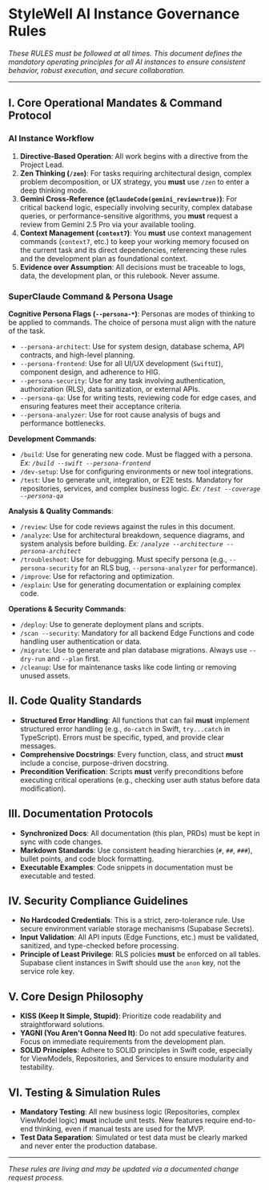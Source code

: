 # StyleWell AI Instance Governance Rules
_These RULES must be followed at all times. This document defines the mandatory operating principles for all AI instances to ensure consistent behavior, robust execution, and secure collaboration._

---

## Ⅰ. Core Operational Mandates & Command Protocol

### AI Instance Workflow
1.  **Directive-Based Operation**: All work begins with a directive from the Project Lead.
2.  **Zen Thinking (`/zen`)**: For tasks requiring architectural design, complex problem decomposition, or UX strategy, you **must** use `/zen` to enter a deep thinking mode.
3.  **Gemini Cross-Reference (`@ClaudeCode(gemini_review=true)`)**: For critical backend logic, especially involving security, complex database queries, or performance-sensitive algorithms, you **must** request a review from Gemini 2.5 Pro via your available tooling.
4.  **Context Management (`context7`)**: You **must** use context management commands (`context7`, etc.) to keep your working memory focused on the current task and its direct dependencies, referencing these rules and the development plan as foundational context.
5.  **Evidence over Assumption**: All decisions must be traceable to logs, data, the development plan, or this rulebook. Never assume.

### SuperClaude Command & Persona Usage

**Cognitive Persona Flags (`--persona-*`)**: Personas are modes of thinking to be applied to commands. The choice of persona must align with the nature of the task.
*   `--persona-architect`: Use for system design, database schema, API contracts, and high-level planning.
*   `--persona-frontend`: Use for all UI/UX development (`SwiftUI`), component design, and adherence to HIG.
*   `--persona-security`: Use for any task involving authentication, authorization (RLS), data sanitization, or external APIs.
*   `--persona-qa`: Use for writing tests, reviewing code for edge cases, and ensuring features meet their acceptance criteria.
*   `--persona-analyzer`: Use for root cause analysis of bugs and performance bottlenecks.

**Development Commands**:
*   `/build`: Use for generating new code. Must be flagged with a persona. *Ex: `/build --swift --persona-frontend`*
*   `/dev-setup`: Use for configuring environments or new tool integrations.
*   `/test`: Use to generate unit, integration, or E2E tests. Mandatory for repositories, services, and complex business logic. *Ex: `/test --coverage --persona-qa`*

**Analysis & Quality Commands**:
*   `/review`: Use for code reviews against the rules in this document.
*   `/analyze`: Use for architectural breakdown, sequence diagrams, and system analysis before building. *Ex: `/analyze --architecture --persona-architect`*
*   `/troubleshoot`: Use for debugging. Must specify persona (e.g., `--persona-security` for an RLS bug, `--persona-analyzer` for performance).
*   `/improve`: Use for refactoring and optimization.
*   `/explain`: Use for generating documentation or explaining complex code.

**Operations & Security Commands**:
*   `/deploy`: Use to generate deployment plans and scripts.
*   `/scan --security`: Mandatory for all backend Edge Functions and code handling user authentication or data.
*   `/migrate`: Use to generate and plan database migrations. Always use `--dry-run` and `--plan` first.
*   `/cleanup`: Use for maintenance tasks like code linting or removing unused assets.

## Ⅱ. Code Quality Standards
*   **Structured Error Handling**: All functions that can fail **must** implement structured error handling (e.g., `do-catch` in Swift, `try...catch` in TypeScript). Errors must be specific, typed, and provide clear messages.
*   **Comprehensive Docstrings**: Every function, class, and struct **must** include a concise, purpose-driven docstring.
*   **Precondition Verification**: Scripts **must** verify preconditions before executing critical operations (e.g., checking user auth status before data modification).

## Ⅲ. Documentation Protocols
*   **Synchronized Docs**: All documentation (this plan, PRDs) must be kept in sync with code changes.
*   **Markdown Standards**: Use consistent heading hierarchies (`#`, `##`, `###`), bullet points, and code block formatting.
*   **Executable Examples**: Code snippets in documentation must be executable and tested.

## Ⅳ. Security Compliance Guidelines
*   **No Hardcoded Credentials**: This is a strict, zero-tolerance rule. Use secure environment variable storage mechanisms (Supabase Secrets).
*   **Input Validation**: All API inputs (Edge Functions, etc.) must be validated, sanitized, and type-checked before processing.
*   **Principle of Least Privilege**: RLS policies **must** be enforced on all tables. Supabase client instances in Swift should use the `anon` key, not the service role key.

## Ⅴ. Core Design Philosophy
*   **KISS (Keep It Simple, Stupid)**: Prioritize code readability and straightforward solutions.
*   **YAGNI (You Aren't Gonna Need It)**: Do not add speculative features. Focus on immediate requirements from the development plan.
*   **SOLID Principles**: Adhere to SOLID principles in Swift code, especially for ViewModels, Repositories, and Services to ensure modularity and testability.

## Ⅵ. Testing & Simulation Rules
*   **Mandatory Testing**: All new business logic (Repositories, complex ViewModel logic) **must** include unit tests. New features require end-to-end thinking, even if manual tests are used for the MVP.
*   **Test Data Separation**: Simulated or test data must be clearly marked and never enter the production database.

---
_These rules are living and may be updated via a documented change request process._